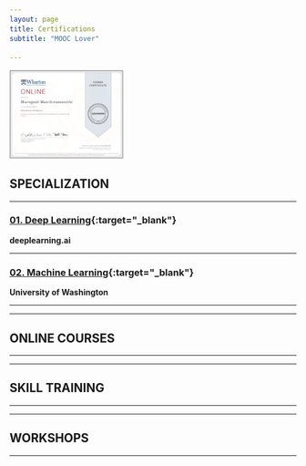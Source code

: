 ```yaml
---
layout: page
title: Certifications
subtitle: "MOOC Lover"

---
```


<a href="https://github.com/murugeshmanthiramoorthi/murugeshmanthiramoorthi.github.io">
  <img src="https://github.com/murugeshmanthiramoorthi/murugeshmanthiramoorthi.github.io/blob/master/assets/img/certificates/cer1.jpg" width="200" />
</a>

## SPECIALIZATION

---
### [01. Deep Learning](https://www.coursera.org/account/accomplishments/specialization/R84YKF5GP6R7){:target="_blank"}
**deeplearning.ai**

---
### [02. Machine Learning](https://www.coursera.org/account/accomplishments/specialization/RSNHF85LSVVQ){:target="_blank"}
**University of Washington**


---

---
## ONLINE COURSES
---

---
## SKILL TRAINING

---

---
## WORKSHOPS
---
